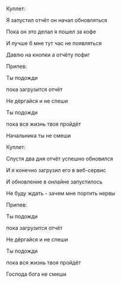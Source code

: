 Куплет:

Я запустил отчёт он начал обновляться

Пока он это делал я пошел за кофе

И лучше б мне тут час не появляться

Давлю на кнопки а отчёту пофиг

Припев:

Ты подожди 

пока загрузится отчёт

Не дёргайся и не спеши

Ты подожди 

пока вся жизнь твоя пройдёт

Начальника ты не смеши


Куплет:

Спустя два дня отчёт успешно обновился

И я конечно загрузил его в веб-сервис

И обновление в онлайне запустилось

Не буду ждать - зачем мне портить нервы


Припев:

Ты подожди 

пока загрузится отчёт

Не дёргайся и не спеши

Ты подожди 

пока вся жизнь твоя пройдёт

Господа бога не смеши
